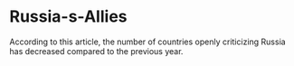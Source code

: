 # Russia-s-Allies
According to this article, the number of countries openly criticizing Russia has decreased compared to the previous year. 
